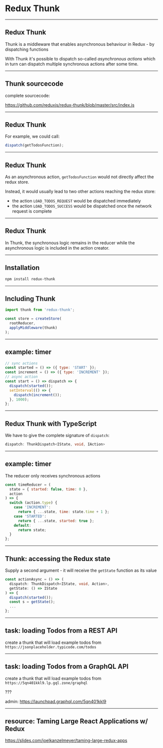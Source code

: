 # Redux Thunk

---

## Redux Thunk

Thunk is a middleware that enables asynchronous behaviour in Redux - by dispatching functions

With Thunk it's possible to dispatch so-called _asynchronous actions_ which in turn can dispatch multiple synchronous actions after some time.

---

## Thunk sourcecode

complete sourcecode:

https://github.com/reduxjs/redux-thunk/blob/master/src/index.js

---

## Redux Thunk

For example, we could call:

```js
dispatch(getTodosFunction);
```

---

## Redux Thunk

As an asynchronous action, `getTodosFunction` would not directly affect the redux store.

Instead, it would usually lead to two other actions reaching the redux store:

- the action `LOAD_TODOS_REQUEST` would be dispatched immediately
- the action `LOAD_TODOS_SUCCESS` would be dispatched once the network request is complete

---

## Redux Thunk

In Thunk, the synchronous logic remains in the reducer while the asynchronous logic is included in the action creator.

---

## Installation

```bash
npm install redux-thunk
```

---

## Including Thunk

```ts
import thunk from 'redux-thunk';

const store = createStore(
  rootReducer,
  applyMiddleware(thunk)
);
```

---

## example: timer

```js
// sync actions
const started = () => ({ type: 'START' });
const increment = () => ({ type: 'INCREMENT' });
// async action
const start = () => dispatch => {
  dispatch(started());
  setInterval(() => {
    dispatch(increment());
  }, 1000);
};
```

---

## Redux Thunk with TypeScript

We have to give the complete signature of `dispatch`:

```ts
dispatch: ThunkDispatch<IState, void, IAction>
```

---

## example: timer

The reducer only receives synchronous actions

```js
const timeReducer = (
  state = { started: false, time: 0 },
  action
) => {
  switch (action.type) {
    case 'INCREMENT':
      return { ...state, time: state.time + 1 };
    case 'STARTED':
      return { ...state, started: true };
    default:
      return state;
  }
};
```

---

## Thunk: accessing the Redux state

Supply a second argument - it will receive the `getState` function as its value

```ts
const actionAsync = () => (
  dispatch: ThunkDispatch<IState, void, Action>,
  getState: () => IState
) => {
  dispatch(started());
  const s = getState();
  ...
};
```

---

## task: loading Todos from a REST API

create a thunk that will load example todos from `https://jsonplaceholder.typicode.com/todos`

---

## task: loading Todos from a GraphQL API

create a thunk that will load example todos from `https://5qn401kkl9.lp.gql.zone/graphql`

???

admin: https://launchpad.graphql.com/5qn401kkl9

---

## resource: Taming Large React Applications w/ Redux

https://slides.com/joelkanzelmeyer/taming-large-redux-apps
